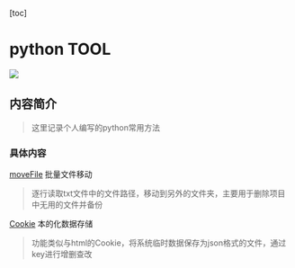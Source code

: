 [toc]

# python TOOL 

![](http://img04.static.yohobuy.com/thumb/2012/04/19/10/01c705bab7702eafe10d50a92556c6ec55-0750x1500-1-product.jpg)

## 内容简介
> 这里记录个人编写的python常用方法

### 具体内容

[moveFile](./moveFile) 批量文件移动

 > 逐行读取txt文件中的文件路径，移动到另外的文件夹，主要用于删除项目中无用的文件并备份
 
 [Cookie](./Cookie) 本的化数据存储

 > 功能类似与html的Cookie，将系统临时数据保存为json格式的文件，通过key进行增删查改